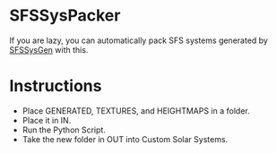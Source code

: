 # SFSSysPacker
If you are lazy, you can automatically pack SFS systems generated by [SFSSysGen](https://github.com/EmersionSeeder/SFSSysGen/blob/main/README.md) with this.
# Instructions
* Place GENERATED, TEXTURES, and HEIGHTMAPS in a folder.
* Place it in IN.
* Run the Python Script.
* Take the new folder in OUT into Custom Solar Systems.
